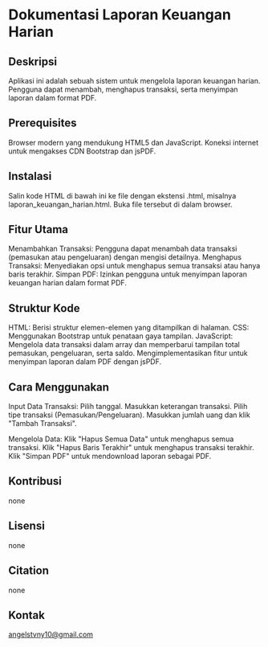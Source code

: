 # Dokumentasi Laporan Keuangan Harian

## Deskripsi
Aplikasi ini adalah sebuah sistem untuk mengelola laporan keuangan harian. Pengguna dapat menambah, menghapus transaksi, serta menyimpan laporan dalam format PDF.

## Prerequisites
Browser modern yang mendukung HTML5 dan JavaScript.
Koneksi internet untuk mengakses CDN Bootstrap dan jsPDF.

## Instalasi
Salin kode HTML di bawah ini ke file dengan ekstensi .html, misalnya laporan_keuangan_harian.html.
Buka file tersebut di dalam browser.

## Fitur Utama
Menambahkan Transaksi: Pengguna dapat menambah data transaksi (pemasukan atau pengeluaran) dengan mengisi detailnya.
Menghapus Transaksi: Menyediakan opsi untuk menghapus semua transaksi atau hanya baris terakhir.
Simpan PDF: Izinkan pengguna untuk menyimpan laporan keuangan harian dalam format PDF.

## Struktur Kode
HTML: Berisi struktur elemen-elemen yang ditampilkan di halaman.
CSS: Menggunakan Bootstrap untuk penataan gaya tampilan.
JavaScript:
Mengelola data transaksi dalam array dan memperbarui tampilan total pemasukan, pengeluaran, serta saldo.
Mengimplementasikan fitur untuk menyimpan laporan dalam PDF dengan jsPDF.

## Cara Menggunakan
Input Data Transaksi:
Pilih tanggal.
Masukkan keterangan transaksi.
Pilih tipe transaksi (Pemasukan/Pengeluaran).
Masukkan jumlah uang dan klik "Tambah Transaksi".

Mengelola Data:
Klik "Hapus Semua Data" untuk menghapus semua transaksi.
Klik "Hapus Baris Terakhir" untuk menghapus transaksi terakhir.
Klik "Simpan PDF" untuk mendownload laporan sebagai PDF.

## Kontribusi
none

## Lisensi
none

## Citation
none

## Kontak
angelstvny10@gmail.com
